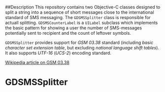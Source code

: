 ##Description
This repository contains two Objective-C classes designed to split a string into a sequence of short messages close to the international standard of SMS messaging. The `GDSMSSplitter` class is responsible for actuall splitting. `GDSMSCounterLabel` is a `UILabel` subclass which implements the basic pattern for showing a user the number of SMS-messages potentially sent to recipient and the count of leftover symbols.

`GDSMSSplitter` provides support for *GSM 03.38* standard (including *basic character set extension table*, but excluding *national language shift tables*). It also supports *UTF-16* (*UCS-2*) encoding standard.

[Wikipedia article on GSM 03.38](http://en.wikipedia.org/wiki/GSM_03.38)

# GDSMSSplitter
